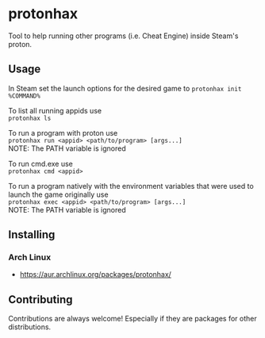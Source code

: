 # protonhax
Tool to help running other programs (i.e. Cheat Engine) inside Steam's proton.

## Usage
In Steam set the launch options for the desired game to `protonhax init %COMMAND%`

To list all running appids use\
`protonhax ls`

To run a program with proton use\
`protonhax run <appid> <path/to/program> [args...]`\
NOTE: The PATH variable is ignored

To run cmd.exe use\
`protonhax cmd <appid>`

To run a program natively with the environment variables that were used to launch the game originally use\
`protonhax exec <appid> <path/to/program> [args...]`\
NOTE: The PATH variable is ignored

## Installing
### Arch Linux
- https://aur.archlinux.org/packages/protonhax/

## Contributing
Contributions are always welcome! Especially if they are packages for other distributions.
